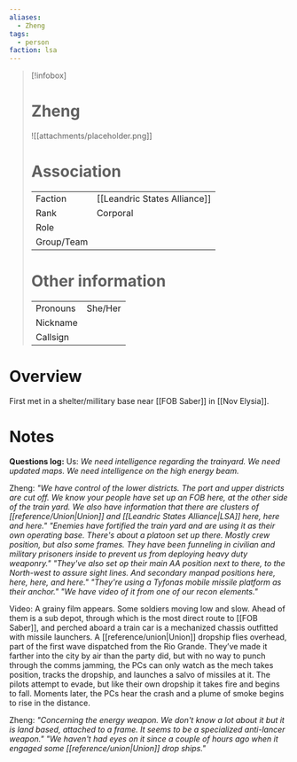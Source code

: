 ```yaml
---
aliases: 
  - Zheng
tags: 
  - person
faction: lsa
---
```


> [!infobox] 
> # Zheng
> ![[attachments/placeholder.png]]
> # Association
> | | |
> | ---- | ---- |
> | Faction |  [[Leandric States Alliance]] |
> | Rank | Corporal |
> | Role |  |
> | Group/Team | |
> # Other information
> | | | 
> | - | - |
> | Pronouns | She/Her |
> | Nickname | |
> | Callsign | | 

# Overview
First met in a shelter/millitary base near [[FOB Saber]] in [[Nov Elysia]].

# Notes
**Questions log:**
Us:
 *We need intelligence regarding the trainyard.*
*We need updated maps.*
*We need intelligence on the high energy beam.* 

Zheng:
*"We have control of the lower districts. The port and upper districts are cut off. We know your people have set up an FOB here, at the other side of the train yard. We also have information that there are clusters of [[reference/Union|Union]] and [[Leandric States Alliance|LSA]] here, here and here."*
*"Enemies have fortified the train yard and are using it as their own operating base. There's about a platoon set up there. Mostly crew position, but also some frames. They have been funneling in civilian and military prisoners inside to prevent us from deploying heavy duty weaponry."*
*"They've also set op their main AA position next to there, to the North-west to assure sight lines. And secondary manpad positions here, here, here, and here."*
*"They're using a Tyfonas mobile missile platform as their anchor."*
*"We have video of it from one of our recon elements."*

Video:
A grainy film appears. Some soldiers moving low and slow. Ahead of them is a sub depot, through which is the most direct route to [[FOB Saber]], and perched aboard a train car is a mechanized chassis outfitted with missile launchers. A [[reference/union|Union]] dropship flies overhead, part of the first wave dispatched from the Rio Grande. They’ve made it farther into the city by air than the party did, but with no way to punch through the comms jamming, the PCs can only watch as the mech takes position, tracks the dropship, and launches a salvo of missiles at it. The pilots attempt to evade, but like their own dropship it takes fire and begins to fall. Moments later, the PCs hear the crash and a plume of smoke begins to rise in the distance.

Zheng:
*"Concerning the energy weapon. We don't know a lot about it but it is land based, attached to a frame. It seems to be a specialized anti-lancer weapon."*
*"We haven't had eyes on it since a couple of hours ago when it engaged some [[reference/union|Union]] drop ships."*
